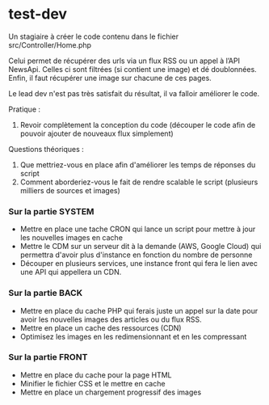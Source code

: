 test-dev
========

Un stagiaire à créer le code contenu dans le fichier src/Controller/Home.php

Celui permet de récupérer des urls via un flux RSS ou un appel à l’API NewsApi.
Celles ci sont filtrées (si contient une image) et dé doublonnées.
Enfin, il faut récupérer une image sur chacune de ces pages.

Le lead dev n'est pas très satisfait du résultat, il va falloir améliorer le code.

Pratique :
1. Revoir complètement la conception du code (découper le code afin de pouvoir ajouter de nouveaux flux simplement)

Questions théoriques :
1. Que mettriez-vous en place afin d'améliorer les temps de réponses du script
2. Comment aborderiez-vous le fait de rendre scalable le script (plusieurs milliers de sources et images)

### Sur la partie SYSTEM
- Mettre en place une tache CRON qui lance un script pour mettre à jour les nouvelles images en cache
- Mettre le CDM sur un serveur dit à la demande (AWS, Google Cloud) qui permettra d'avoir plus d'instance en fonction du nombre de personne
- Découper en plusieurs services, une instance front qui fera le lien avec une API qui appellera un CDN.

### Sur la partie BACK

 - Mettre en place du cache PHP qui ferais juste un appel sur la date pour avoir les nouvelles images des articles ou du flux RSS.
 - Mettre en place un cache des ressources (CDN)
 - Optimisez les images en les redimensionnant et en les compressant

### Sur la partie FRONT

 - Mettre en place du cache pour la page HTML
 - Minifier le fichier CSS et le mettre en cache
 - Mettre en place un chargement progressif des images

